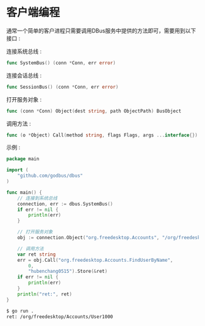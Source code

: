 # 客户端编程
通常一个简单的客户进程只需要调用DBus服务中提供的方法即可，需要用到以下接口 :  

连接系统总线 :  
```Go
func SystemBus() (conn *Conn, err error)
```

连接会话总线 :  
```Go
func SessionBus() (conn *Conn, err error)
```

打开服务对象 :  
```Go
func (conn *Conn) Object(dest string, path ObjectPath) BusObject
```

调用方法 :  
```Go
func (o *Object) Call(method string, flags Flags, args ...interface{}) *Call
```


示例 :  
```go
package main

import (
	"github.com/godbus/dbus"
)

func main() {
	// 连接到系统总线
	connection, err := dbus.SystemBus()
	if err != nil {
		println(err)
	}

	// 打开服务对象
	obj := connection.Object("org.freedesktop.Accounts", "/org/freedesktop/Accounts")

	// 调用方法
	var ret string
	err = obj.Call("org.freedesktop.Accounts.FindUserByName",
		0,
		"hubenchang0515").Store(&ret)
	if err != nil {
		println(err)
	}
	println("ret:", ret)
}

```

```bash
$ go run .
ret: /org/freedesktop/Accounts/User1000
```